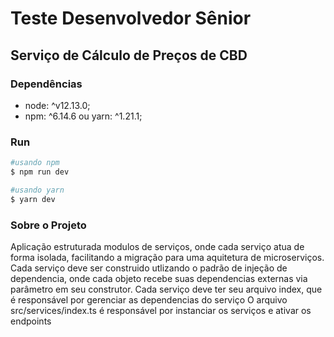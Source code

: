 # Teste Desenvolvedor Sênior

## Serviço de Cálculo de Preços de CBD

### Dependências
- node: ^v12.13.0;
- npm: ^6.14.6 ou yarn: ^1.21.1;

### Run

```bash
#usando npm
$ npm run dev

#usando yarn
$ yarn dev
```

### Sobre o Projeto

Aplicação estruturada modulos de serviços, onde cada serviço atua de forma isolada, facilitando a migração para uma aquitetura de microserviços.
Cada serviço deve ser construido utlizando o padrão de injeção de dependencia, onde cada objeto recebe suas dependencias externas via parâmetro em seu construtor. Cada serviço deve ter seu arquivo index, que é responsável por gerenciar as dependencias do serviço
O arquivo src/services/index.ts é responsável por instanciar os serviços e ativar os endpoints
